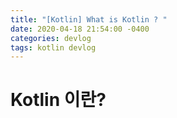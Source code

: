 ```yaml
---
title: "[Kotlin] What is Kotlin ? "
date: 2020-04-18 21:54:00 -0400
categories: devlog
tags: kotlin devlog 
---
```


# Kotlin 이란?
